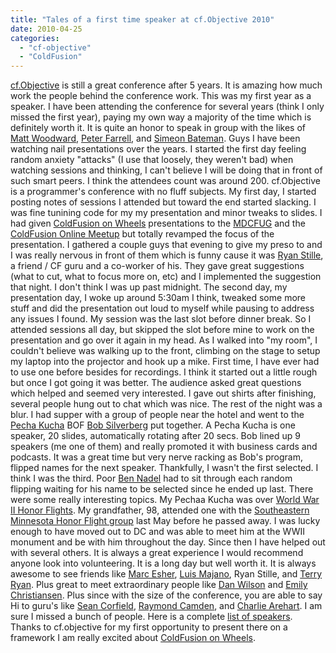 ```yaml
---
title: "Tales of a first time speaker at cf.Objective 2010"
date: 2010-04-25
categories: 
  - "cf-objective"
  - "ColdFusion"
---
```


[cf.Objective](http://www.cfobjective.com/) is still a great conference after 5 years. It is amazing how much work the people behind the conference work. This was my first year as a speaker. I have been attending the conference for several years (think I only missed the first year), paying my own way a majority of the time which is definitely worth it. It is quite an honor to speak in group with the likes of [Matt Woodward](http://blog.mattwoodward.com/), [Peter Farrell](http://blog.maestropublishing.com/), and [Simeon Bateman](http://blog.simb.net/). Guys I have been watching nail presentations over the years. I started the first day feeling random anxiety "attacks" (I use that loosely, they weren't bad) when watching sessions and thinking, I can't believe I will be doing that in front of such smart peers. I think the attendees count was around 200. cf.Objective is a programmer's conference with no fluff subjects. My first day, I started posting notes of sessions I attended but toward the end started slacking. I was fine tunining code for my my presentation and minor tweaks to slides. I had given [ColdFusion on Wheels](http://www.cfwheels.org) presentations to the [MDCFUG](http://www.mdcfug.org/) and the [ColdFusion Online Meetup](http://coldfusionmeetup.com/) but totally revamped the focus of the presentation. I gathered a couple guys that evening to give my preso to and I was really nervous in front of them which is funny cause it was [Ryan Stille](http://www.stillnetstudios.com/), a friend / CF guru and a co-worker of his. They gave great suggestions (what to cut, what to focus more on, etc) and I implemented the suggestion that night. I don't think I was up past midnight. The second day, my presentation day, I woke up around 5:30am I think, tweaked some more stuff and did the presentation out loud to myself while pausing to address any issues I found. My session was the last slot before dinner break. So I attended sessions all day, but skipped the slot before mine to work on the presentation and go over it again in my head. As I walked into "my room", I couldn't believe was walking up to the front, climbing on the stage to setup my laptop into the projector and hook up a mike. First time, I have ever had to use one before besides for recordings. I think it started out a little rough but once I got going it was better. The audience asked great questions which helped and seemed very interested. I gave out shirts after finishing, several people hung out to chat which was nice. The rest of the night was a blur. I had supper with a group of people near the hotel and went to the [Pecha Kucha](http://www.pecha-kucha.org) BOF [Bob Silverberg](http://www.silverwareconsulting.com/) put together. A Pecha Kucha is one speaker, 20 slides, automatically rotating after 20 secs. Bob lined up 9 speakers (me one of them) and really promoted it with business cards and podcasts. It was a great time but very nerve racking as Bob's program, flipped names for the next speaker. Thankfully, I wasn't the first selected. I think I was the third. Poor [Ben Nadel](http://www.bennadel.com/) had to sit through each random flipping waiting for his name to be selected since he ended up last. There were some really interesting topics. My Pechaa Kucha was over [World War II Honor Flights](http://www.honorflight.org/). My grandfather, 98, attended one with the [Southeastern Minnesota Honor Flight group](http://www.semnhonorflight.org/) last May before he passed away. I was lucky enough to have moved out to DC and was able to meet him at the WWII monument and be with him throughout the day. Since then I have helped out with several others. It is always a great experience I would recommend anyone look into volunteering. It is a long day but well worth it. It is always awesome to see friends like [Marc Esher](http://blog.mxunit.org/), [Luis Majano](http://www.luismajano.com/blog/), Ryan Stille, and [Terry Ryan](http://www.terrenceryan.com/). Plus great to meet extraordinary people like [Dan Wilson](http://www.nodans.com) and [Emily Christiansen](http://twitter.com/egchristiansen). Plus since with the size of the conference, you are able to say Hi to guru's like [Sean Corfield](http://corfield.org/blog/), [Raymond Camden](http://www.coldfusionjedi.com), and [Charlie Arehart](http://www.carehart.org/). I am sure I missed a bunch of people. Here is a complete [list of speakers](http://www.cfobjective.com/index.cfm/speakers/). Thanks to cf.objective for my first opportunity to present there on a framework I am really excited about [ColdFusion on Wheels](http://www.cfwheels.org).
